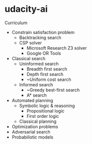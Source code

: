 # udacity-ai

Curriculum

* Constrain satisfaction problem
  * Backtracking search
  * CSP solver
    * Microsoft Research Z3 solver
    * Google OR Tools
* Classical search
  * Uninformed search
    * Breadth first search
    * Depth first search
    * ~Uniform cost search
  * Informed search
    * ~Greedy best-first search
    * A* search
* Automated planning
  * Symbolic logic & reasoning
    * Propositional logic
    * First order logic
  * Classical planning
* Optimization problems
* Adversarial search
* Probabilistic models   